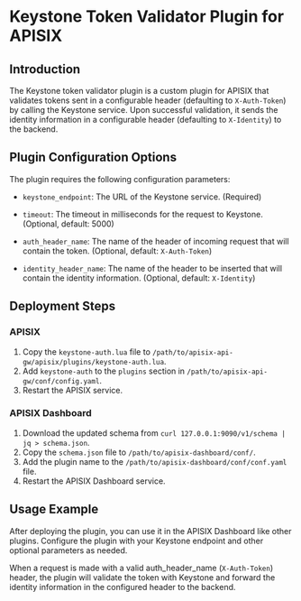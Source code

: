 # Keystone Token Validator Plugin for APISIX

## Introduction

The Keystone token validator plugin is a custom plugin for APISIX that validates tokens sent in a configurable header (defaulting to `X-Auth-Token`) by calling the Keystone service. Upon successful validation, it sends the identity information in a configurable header (defaulting to `X-Identity`) to the backend.

## Plugin Configuration Options

The plugin requires the following configuration parameters:

* `keystone_endpoint`: The URL of the Keystone service. (Required)
* `timeout`: The timeout in milliseconds for the request to Keystone. (Optional, default: 5000)
* `auth_header_name`: The name of the header of incoming request that will contain the token. (Optional, default: `X-Auth-Token`)

* `identity_header_name`: The name of the header to be inserted that will contain the identity information. (Optional, default: `X-Identity`)

## Deployment Steps

### APISIX

1. Copy the `keystone-auth.lua` file to `/path/to/apisix-api-gw/apisix/plugins/keystone-auth.lua`.
2. Add `keystone-auth` to the `plugins` section in `/path/to/apisix-api-gw/conf/config.yaml`.
3. Restart the APISIX service.

### APISIX Dashboard

1. Download the updated schema from `curl 127.0.0.1:9090/v1/schema | jq > schema.json`.
2. Copy the `schema.json` file to `/path/to/apisix-dashboard/conf/`.
3. Add the plugin name to the `/path/to/apisix-dashboard/conf/conf.yaml` file.
4. Restart the APISIX Dashboard service.

## Usage Example

After deploying the plugin, you can use it in the APISIX Dashboard like other plugins. Configure the plugin with your Keystone endpoint and other optional parameters as needed.

When a request is made with a valid auth_header_name (`X-Auth-Token`) header, the plugin will validate the token with Keystone and forward the identity information in the configured header to the backend.
